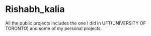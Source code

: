 # Rishabh_kalia
All the public projects includes the one I did in UFT(UNIVERSITY OF TORONTO)  and some of my personal projects. 
